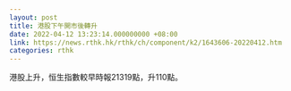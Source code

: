 ```yaml
---
layout: post
title: 港股下午開市後轉升
date: 2022-04-12 13:23:14.000000000 +08:00
link: https://news.rthk.hk/rthk/ch/component/k2/1643606-20220412.htm
categories: rthk
---
```


港股上升，恒生指數較早時報21319點，升110點。
